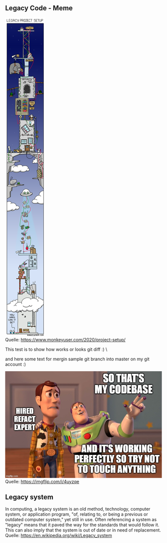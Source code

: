 ## Legacy Code - Meme

![alt tag](img/legacy_setup.png) \
Quelle: <https://www.monkeyuser.com/2020/project-setup/>

This test is to show how works or looks git diff :) \

and here some text for mergin sample git branch into master on my git account :)

![alt tag](img/lagacy_2.jpeg) \
Quelle: <https://imgflip.com/i/4uyzqe>


## Legacy system
In computing, a legacy system is an old method, technology, computer system, or application program, "of, relating to, or being a previous or outdated computer system," yet still in use. Often referencing a system as "legacy" means that it paved the way for the standards that would follow it. This can also imply that the system is out of date or in need of replacement.
Quelle: <https://en.wikipedia.org/wiki/Legacy_system>
